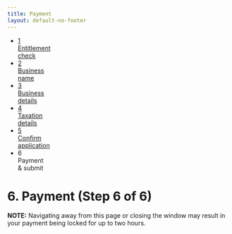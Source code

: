 ```yaml
---
title: Payment
layout: default-no-footer
---
```

<div class="progress-container">
	<div class="progress-bar">
		<span id="progress-percent" style="width: 90%"></span>
	</div><!-- meter -->
	<ul class="section-nav">
		<li class="done"><a target="_parent" href="entitlement.html"><span>1</span><br>Entitlement<br> check</a></li>
		<li class="done"><a target="_parent" href="business-names-05.html"><span>2</span><br>Business<br> name</a></li>
		<li class="done"><a target="_parent" href="business-details.html"><span>3</span><br>Business<br> details</a></li>
		<li class="done"><a target="_parent" href="taxation-details.html"><span>4</span><br>Taxation<br> details</a></li>
		<li class="done"><a target="_parent" href="confirm.html"><span>5</span><br>Confirm<br> application</a></li>
		<li class="active"><span>6</span><br>Payment<br> &amp; submit</li>
	</ul>
</div><!-- progress-container -->        
<h1 id="heading" tabindex="-1">6. Payment <span>(Step 6 of 6)</span></h1>
<div class="grid-row">
	<p style="margin-bottom: 1em;"><strong>NOTE:</strong> Navigating away from this page or closing the window may result in your payment being locked for up to two hours.</p>
</div>
<div id="iframe-container" style="width: 100%; min-height:500px; margin-bottom: 20px;">
	<iframe id="payment-iframe" src="payment-asic.html" style="width: 100%; height:750px; display: none;" >
	</iframe>
<script>
	//window.beforeunload = "You have attempted to navigate away from the payment page without completing your payment. If you do not wish to complete the payment you need to use the Cancel button, otherwise your payment may be locked for up to two hours.";
	$(window).on("beforeunload", function() {
		return "You have attempted to navigate away from the payment page without completing your payment. If you do not wish to complete the payment you need to use the Cancel button, otherwise your payment may be locked for up to two hours.";
	});
	
	
	
	$(document).ready(function() {
	window.setTimeout(function() {$("body").click();}, 5000);
		
		window.addEventListener('message', function(e) {
			var key = e.message ? 'message' : 'data';
			var data = e[key];
			if (data === "paymentsuccessful")
				$(window).off("beforeunload");
		}, true);
		$("#iframe-container").block({
			message: "<p><img src=\"{{ site.baseurl }}/img/ajax-loader.gif\" alt=\"loading\" /> <strong>Loading</strong></p><p>Do not attempt to close the window or navigate away.</p>",
			css: {
				width: "95%",
				maxWidth: "550px"
			}
		});
		var left = (window.innerWidth - $(".blockMsg").offsetWidth) / 2;
		$(".blockMsg").css("left", left + "px");
		$("#payment-iframe").load(function() {
			window.setTimeout(
				function() {$('#payment-iframe').show();
				$('#iframe-container').unblock();
				//$.unblockUI();
			}, 3500);
		});
	});
</script>